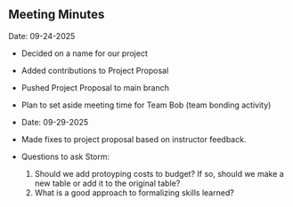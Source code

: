 ## Meeting Minutes
Date: 09-24-2025

* Decided on a name for our project
* Added contributions to Project Proposal
* Pushed Project Proposal to main branch
* Plan to set aside meeting time for Team Bob (team bonding activity)


* Date: 09-29-2025

* Made fixes to project proposal based on instructor feedback.
* Questions to ask Storm:
  1. Should we add protoyping costs to budget? If so, should we make a new table or add it to the original table?
  2. What is a good approach to formalizing skills learned?
